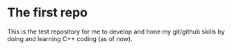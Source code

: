 # The first repo

This is the test repository for me to develop and hone my git/github skills by doing and learning C++ coding (as of now).
